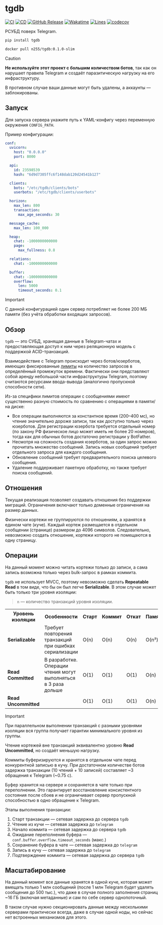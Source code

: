 # tgdb
[![CI](https://github.com/emptybutton/tgdb/actions/workflows/ci.yml/badge.svg)](https://github.com/emptybutton/tgdb/actions?query=workflow%3ACI)
[![CD](https://github.com/emptybutton/tgdb/actions/workflows/cd.yml/badge.svg)](https://github.com/emptybutton/tgdb/actions/workflows/cd.yaml)
[![GitHub Release](https://img.shields.io/github/v/release/emptybutton/tgdb?style=flat&logo=github&labelColor=%23282e33&color=%237c73ff)](https://github.com/emptybutton/tgdb/releases)
[![Wakatime](https://wakatime.com/badge/user/0d3b7ff5-0547-4323-a43e-2a7308d973a0/project/2e316b92-fcf1-44d8-ad77-6c81e23cdfe2.svg)](https://wakatime.com/badge/user/0d3b7ff5-0547-4323-a43e-2a7308d973a0/project/2e316b92-fcf1-44d8-ad77-6c81e23cdfe2)
[![Lines](https://img.shields.io/endpoint?url=https%3A%2F%2Fghloc.vercel.app%2Fapi%2Femptybutton%2Ftgdb%2Fbadge%3Ffilter%3D.py&logo=python&label=lines&color=blue)](https://github.com/search?q=repo%3Aemptybutton%2tgdb+language%3APython+&type=code)
[![codecov](https://codecov.io/gh/emptybutton/tgdb/graph/badge.svg?token=ILGHUT1KRH)](https://codecov.io/gh/emptybutton/tgdb)

РСУБД поверх Telegram.

```bash
pip install tgdb
```

```bash
docker pull n255/tgdb:0.1.0-slim
```

> [!CAUTION]
> **Не используйте этот проект с большим количеством ботов**, так как он нарушает правила Telegram и создаёт паразитическую нагрузку на его инфраструктуру.
> 
> В противном случае ваши данные могут быть удалены, а аккаунты — заблокированы. 

## Запуск

Для запуска сервера укажите путь к YAML-конфигу через переменную окружения `CONFIG_PATH`.

Пример конфигурации:
```yaml
conf:
  uvicorn:
    host: "0.0.0.0"
    port: 8000

  api:
    id: 23598539
    hash: "6d9d7305ffc6f148dab120d24541b127"

  clients:
    bots: "/etc/tgdb/clients/bots"
    userbots: "/etc/tgdb/clients/userbots"

  horizon:
    max_len: 800
    transaction:
      max_age_seconds: 30

  message_cache:
    max_len: 100_000

  heap:
    chat: -1000000000000
    page:
      max_fullness: 0.8

  relations:
    chat: -1000000000000

  buffer:
    chat: -1000000000000
    overflow:
      len: 5000
      timeout_seconds: 0.1
```

> [!IMPORTANT]
> С данной конфигурацией один сервер потребляет не более 200 МБ памяти (без учёта обработки входящих запросов).

## Обзор
`tgdb` — это СУБД, хранящая данные в Telegram-чатах и предоставляющая доступ к ним через реляционную модель с поддержкой ACID-транзакций.

Взаимодействие с Telegram происходит через ботов/юзерботов, имеющих фиксированные [лимиты](https://limits.tginfo.me/ru) на количество запросов в определённый промежуток времени. Фактически они представляют собой аренду небольшой части инфраструктуры Telegram, поэтому считаются ресурсами ввода-вывода (аналогично пропускной способности сети).

Из-за специфики лимитов операции с сообщениями имеют существенно разную стоимость по сравнению с операциями в памяти/на диске:
- Все операции выполняются за константное время (200–400 мс), но чтение значительно дороже записи, так как доступно только через юзерботов. Для регистрации юзербота требуется отдельный номер (по закону РФ физическое лицо может иметь не более 20 номеров), тогда как для обычных ботов достаточно регистрации у BotFather.
- Несмотря на сложность создания юзерботов, за один запрос можно прочитать множество сообщений. Запись новых сообщений требует отдельного запроса для каждого сообщения.
- Обновление сообщений требует предварительного поиска целевого сообщения.
- Удаление поддерживает пакетную обработку, но также требует поиска сообщений.

## Отношения
Текущая реализация позволяет создавать отношения без поддержки миграций. Ограничения включают только доменные ограничения на размер данных.

Физически кортежи не группируются по отношениям, а хранятся в едином чате (куче). Каждый кортеж размещается в отдельном сообщении (странице) размером до 4096 символов. Следовательно, невозможно создать отношение, кортежи которого не помещаются в одну страницу.

## Операции
На данный момент можно читать кортежи только до записи, а сама запись возможна только через bulk-запрос в рамках коммита.

`tgdb` не использует MVCC, поэтому невозможно сделать **Repeatable Read** в том виде, что бы он был легче **Serializable**. В этом случае может быть только три уровня изоляции:

> `n` — количество транзакций уровня изоляции.

<table>
  <tr>
    <th>Уровень изоляции</th>
    <th>Особенности</th>
    <th>Старт</th>
    <th>Коммит</th>
    <th>Откат</th>
    <th>Память</th>
  </tr>
  <tr>
    <td><b>Serializable</b></td>
    <td>Требует повторения транзакций при ошибках сериализации</td>
    <td>O(n)</td>
    <td>O(n)</td>
    <td>O(n)</td>
    <td>O(n²)</td>
  </tr>
  <tr>
    <td><b>Read Committed</b></td>
    <td>В разработке. Операции чтения могут выполняться в 3 раза дольше</td>
    <td>O(1)</td>
    <td>O(1)</td>
    <td>O(1)</td>
    <td>O(n)</td>
  </tr>
  <tr>
    <td><b>Read Uncommitted</b></td>
    <td></td>
    <td>O(1)</td>
    <td>O(1)</td>
    <td>O(1)</td>
    <td>O(n)</td>
  </tr>
</table>

> [!IMPORTANT]
> При параллельном выполнении транзакций с разными уровнями изоляции вся группа получает гарантии минимального уровня из группы.

Чтение кортежей вне транзакций эквивалентно уровню **Read Uncommitted**, но создаёт меньшую нагрузку.

Коммиты буферизируются и хранятся в отдельном чате перед конкурентной записью в кучу. При достаточном количестве ботов задержка транзакции (10 чтений + 10 записей) составляет ~3 обращения к Telegram (~0.75 с).

Буфер хранится на сервере и сохраняется в чате только при переполнении. Это гарантирует восстановление консистентного состояния после сбоев и не ограничивает сервер пропускной способностью в одно обращение к Telegram.

Этапы выполнения транзакции:
1. Старт транзакции — сетевая задержка до сервера `tgdb`
2. Чтение из кучи — сетевая задержка до `telegram`
3. Начало коммита — сетевая задержка до сервера `tgdb`
4. Ожидание переполнения буфера — `conf.buffer.overflow.timeout_seconds` (макс.)
5. Сохранение буфера в чате — сетевая задержка до `telegram`
6. Запись в кучу — сетевая задержка до `telegram`
7. Подтверждение коммита — сетевая задержка до сервера `tgdb`

## Масштабирование
На данный момент все данные хранятся в одной куче, которая может вмещать только 1 млн сообщений (после 1 млн Telegram будет удалять сообщения до 500 тыс.), что даже в случае полного заполнения страниц ~16 ГБ (включая метаданные) и сам по себе сервер однопоточный.

В таком случае нужно секционировать данные между несколькими серверами практически всегда, даже в случае одной ноды, но сейчас нет встроенных механизмов для этого.
